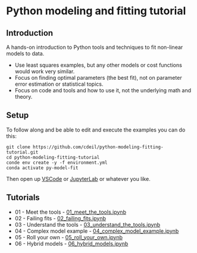# Python modeling and fitting tutorial

## Introduction

A hands-on introduction to Python tools and techniques to fit non-linear models to data.

* Use least squares examples, but any other models or cost functions would work very similar.
* Focus on finding optimal parameters (the best fit), not on parameter error estimation or statistical topics.
* Focus on code and tools and how to use it, not the underlying math and theory.

## Setup

To follow along and be able to edit and execute the examples you can do this:

```
git clone https://github.com/cdeil/python-modeling-fitting-tutorial.git
cd python-modeling-fitting-tutorial
conde env create -y -f environment.yml
conda activate py-model-fit
```

Then open up [VSCode](https://code.visualstudio.com/) or [JupyterLab](https://jupyterlab.readthedocs.io/) or whatever you like.

## Tutorials

* 01 - Meet the tools - [01_meet_the_tools.ipynb](01_meet_the_tools.ipynb)
* 02 - Failing fits - [02_failing_fits.ipynb](02_failing_fits.ipynb)
* 03 - Understand the tools - [03_understand_the_tools.ipynb](03_understand_the_tools.ipynb)
* 04 - Complex model example - [04_complex_model_example.ipynb](04_complex_model_example.ipynb)
* 05 - Roll your own - [05_roll_your_own.ipynb](05_roll_your_own.ipynb)
* 06 - Hybrid models - [06_hybrid_models.ipynb](06_hybrid_models.ipynb)
